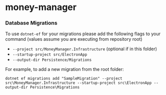 # money-manager


### Database Migrations

To use `dotnet-ef` for your migrations please add the following flags to your command (values assume you are executing from repository root)

* `--project src/MoneyManager.Infrastructure` (optional if in this folder)
* `--startup-project src/ElectronApp`
* `--output-dir Persistence/Migrations`

For example, to add a new migration from the root folder:

 `dotnet ef migrations add "SampleMigration" --project src\MoneyManager.Infrastructure --startup-project src\ElectronApp --output-dir Persistence\Migrations`